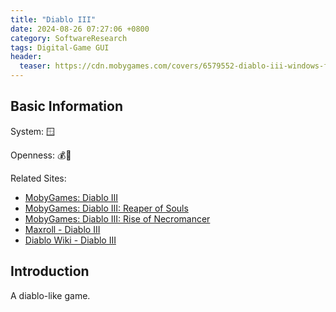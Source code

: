 ```yaml
---
title: "Diablo III"
date: 2024-08-26 07:27:06 +0800
category: SoftwareResearch
tags: Digital-Game GUI
header:
  teaser: https://cdn.mobygames.com/covers/6579552-diablo-iii-windows-front-cover.jpg
---
```


## Basic Information

System: 🪟

Openness: 💰📕

Related Sites:

* [MobyGames: Diablo III](https://www.mobygames.com/game/56120/diablo-iii/)
* [MobyGames: Diablo III: Reaper of Souls](https://www.mobygames.com/game/64646/diablo-iii-reaper-of-souls/)
* [MobyGames: Diablo III: Rise of Necromancer](https://www.mobygames.com/game/143587/diablo-iii-rise-of-the-necromancer/)
* [Maxroll - Diablo III](https://maxroll.gg/d3)
* [Diablo Wiki - Diablo III](https://diablo-archive.fandom.com/wiki/Diablo_III_Wiki)

## Introduction

A diablo-like game.

